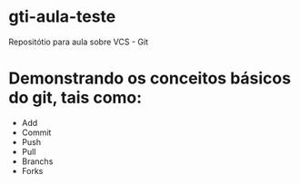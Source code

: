 # gti-aula-teste
Repositótio para aula sobre VCS - Git

# Demonstrando os conceitos básicos do git, tais como:
- Add
- Commit
- Push
- Pull
- Branchs
- Forks

